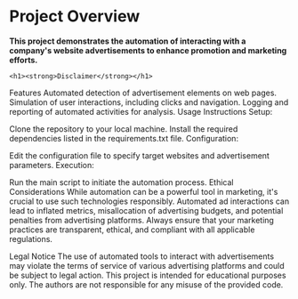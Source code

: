 <h1><strong>Project Overview</strong></h1>
        <strong>This project demonstrates the automation of interacting with a company's website advertisements to enhance promotion and marketing efforts.</strong>

    <h1><strong>Disclaimer</strong></h1>

Features
Automated detection of advertisement elements on web pages.
Simulation of user interactions, including clicks and navigation.
Logging and reporting of automated activities for analysis.
Usage Instructions
Setup:

Clone the repository to your local machine.
Install the required dependencies listed in the requirements.txt file.
Configuration:

Edit the configuration file to specify target websites and advertisement parameters.
Execution:

Run the main script to initiate the automation process.
Ethical Considerations
While automation can be a powerful tool in marketing, it's crucial to use such technologies responsibly. Automated ad interactions can lead to inflated metrics, misallocation of advertising budgets, and potential penalties from advertising platforms. Always ensure that your marketing practices are transparent, ethical, and compliant with all applicable regulations.

Legal Notice
The use of automated tools to interact with advertisements may violate the terms of service of various advertising platforms and could be subject to legal action.
This project is intended for educational purposes only. The authors are not responsible for any misuse of the provided code.
